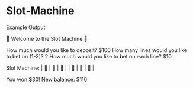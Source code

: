 # Slot-Machine


Example Output

🎰 Welcome to the Slot Machine 🎰

How much would you like to deposit? $100
How many lines would you like to bet on (1-3)? 2
How much would you like to bet on each line? $10

Slot Machine:
| 🍒 | 🍋 | 🍋 |
| 🍋 | 🍋 | 🍋 |

You won $30! New balance: $110
